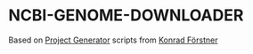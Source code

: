 # NCBI-GENOME-DOWNLOADER

Based on [Project Generator][1] scripts from [Konrad Förstner][2]


[1]:https://github.com/konrad/project_generator
[2]:https://github.com/konrad
